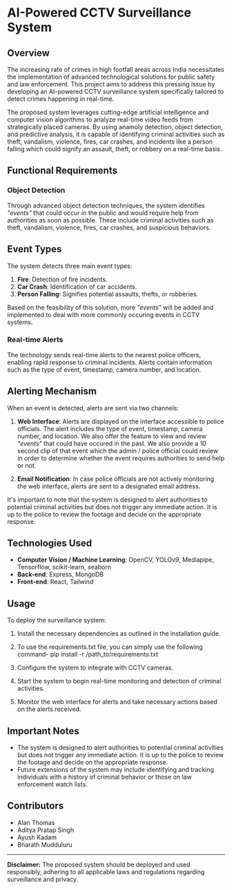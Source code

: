 # AI-Powered CCTV Surveillance System

## Overview

The increasing rate of crimes in high footfall areas across India necessitates the implementation of advanced technological solutions for public safety and law enforcement. This project aims to address this pressing issue by developing an AI-powered CCTV surveillance system specifically tailored to detect crimes happening in real-time.

The proposed system leverages cutting-edge artificial intelligence and computer vision algorithms to analyze real-time video feeds from strategically placed cameras. By using anamoly detection, object detection, and predictive analysis, it is capable of identifying criminal activities such as theft, vandalism, violence, fires, car crashes, and incidents like a person falling which could signify an assault, theft, or robbery on a real-time basis.

## Functional Requirements

### Object Detection

Through advanced object detection techniques, the system identifies _"events"_ that could occur in the public and would require help from authorities as soon as possible. These include criminal activities such as theft, vandalism, violence, fires, car crashes, and suspicious behaviors.

## Event Types

The system detects three main event types:

1. **Fire**: Detection of fire incidents.
2. **Car Crash**: Identification of car accidents.
3. **Person Falling**: Signifies potential assaults, thefts, or robberies.

Based on the feasibility of this solution, more _"events"_ will be added and implemented to deal with more commonly occuring events in CCTV systems.

### Real-time Alerts

The technology sends real-time alerts to the nearest police officers, enabling rapid response to criminal incidents. Alerts contain information such as the type of event, timestamp, camera number, and location.

## Alerting Mechanism

When an event is detected, alerts are sent via two channels:

1. **Web Interface**: Alerts are displayed on the interface accessible to police officials. The alert includes the type of event, timestamp, camera number, and location. We also offer the feature to view and review _"events"_ that could have occured in the past. We also provide a 10 second clip of that event which the admin / police official could review in order to determine whether the event requires authorities to send help or not.
   
2. **Email Notification**: In case police officials are not actively monitoring the web interface, alerts are sent to a designated email address. 

It's important to note that the system is designed to alert authorities to potential criminal activities but does not trigger any immediate action. It is up to the police to review the footage and decide on the appropriate response.

## Technologies Used

- **Computer Vision / Machine Learning**: OpenCV, YOLOv9, Mediapipe, Tensorflow, scikit-learn, seaborn
- **Back-end**: Express, MongoDB
- **Front-end**: React, Tailwind

## Usage

To deploy the surveillance system:

1. Install the necessary dependencies as outlined in the installation guide.
2. To use the requirements.txt file, you can simply use the following command-
   pip install -r /path_to/requirements.txt

4. Configure the system to integrate with CCTV cameras.
5. Start the system to begin real-time monitoring and detection of criminal activities.
6. Monitor the web interface for alerts and take necessary actions based on the alerts received.

## Important Notes

- The system is designed to alert authorities to potential criminal activities but does not trigger any immediate action. It is up to the police to review the footage and decide on the appropriate response.
- Future extensions of the system may include identifying and tracking individuals with a history of criminal behavior or those on law enforcement watch lists.

## Contributors

- Alan Thomas
- Aditya Pratap Singh
- Ayush Kadam
- Bharath Mudduluru


---

**Disclaimer:** The proposed system should be deployed and used responsibly, adhering to all applicable laws and regulations regarding surveillance and privacy.
